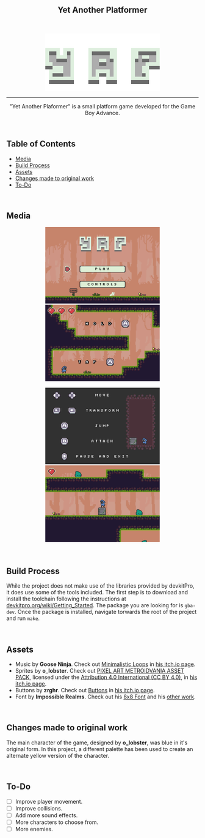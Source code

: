 <h2 align="center"> Yet Another Platformer </h2> <br>
<p align="center">
    <img src="misc/logo.png">
</p>

***

<p align="center">
  "Yet Another Plaformer" is a small platform game developed for the Game Boy Advance.
</p>

<br>

## Table of Contents

- [Media](#media)
- [Build Process](#build-process)
- [Assets](#assets)
- [Changes made to original work](#changes-made-to-original-work)
- [To-Do](#to-do)
<br>

## Media
<p align="center">
    <img src="misc/menu.gif" width=300>
  <img src="misc/tutorial.gif" width=300>
</p>

<p align="center">
    <img src="misc/controls.gif" width=300>
  <img src="misc/game.gif" width=300>
</p>

<br>

## Build Process
While the project does not make use of the libraries provided by devkitPro, it does use some of the tools included. The first step is to download and install the toolchain following the instructions at [devkitpro.org/wiki/Getting_Started](https://devkitpro.org/wiki/Getting_Started). The package you are looking for is ``gba-dev``. Once the package is installed, navigate torwards the root of the project and run ``make``.

<br>

## Assets
- Music by <b>Goose Ninja</b>. Check out [Minimalistic Loops](https://gooseninja.itch.io/minimalistc-loops) in [his itch.io page](https://www.itch.io).
- Sprites by <b>o_lobster</b>. Check out [PIXEL ART METROIDVANIA ASSET PACK](https://o-lobster.itch.io/platformmetroidvania-pixel-art-asset-pack), licensed under the [Attribution 4.0 International (CC BY 4.0)](https://creativecommons.org/licenses/by/4.0/), in [his itch.io page](https://o-lobster.itch.io/).
- Buttons by <b>zrghr</b>. Check out [Buttons](https://zrghr.itch.io/the-buttons) in [his itch.io page](https://zrghr.itch.io/).
- Font by <b>Impossible Realms</b>. Check out his [8x8 Font](https://opengameart.org/content/8x8-font-chomps-wacky-worlds-beta) and his [other work](https://opengameart.org/users/impossiblerealms).

<br>

## Changes made to original work
The main character of the game, designed by <b>o_lobster</b>, was blue in it's original form. In this project, a different palette has been used to create an alternate yellow version of the character.

<br>

## To-Do
- [ ] Improve player movement.
- [ ] Improve collisions.
- [ ] Add more sound effects.
- [ ] More characters to choose from.
- [ ] More enemies.
